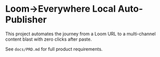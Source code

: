 # Loom→Everywhere Local Auto-Publisher

This project automates the journey from a Loom URL to a multi-channel content blast with zero clicks after paste.

See `docs/PRD.md` for full product requirements.
